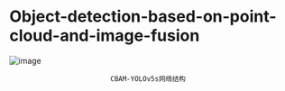 # Object-detection-based-on-point-cloud-and-image-fusion
![image](https://user-images.githubusercontent.com/116140400/228783076-c9a29f7e-c6c7-4ee8-ab27-ce5b67ad3807.png)

                             CBAM-YOLOv5s网络结构
